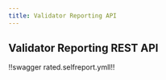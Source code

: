 ```yaml
---
title: Validator Reporting API
---
```


## Validator Reporting REST API

!!swagger rated.selfreport.ymll!!
